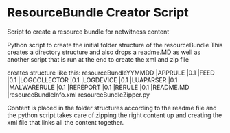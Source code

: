 # ResourceBundle Creator Script
Script to create a resource bundle for netwitness content

Python script to create the initial folder structure of the resourceBundle
This creates a directory structure and also drops a readme.MD as well as another script that is run at the end to create the xml and zip file

creates structure like this:
resourceBundleYYMMDD
  |APPRULE
    |0.1
  |FEED
    |0.1
  |LOGCOLLECTOR
    |0.1
  |LOGDEVICE
    |0.1
  |LUAPARSER
    |0.1
  |MALWARERULE
    |0.1
  |REREPORT
    |0.1
  |RERULE
    |0.1
  |README.MD
  |resourceBundleInfo.xml
  resourceBundleZipper.py
  
  Content is placed in the folder structures according to the readme file and the python script takes care of zipping the right content up and creating the xml file that links all the content together.
